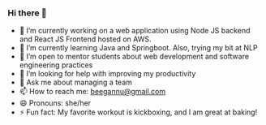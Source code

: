 ### Hi there 👋

<!--
**bhavanagannu/bhavanagannu** is a ✨ _special_ ✨ repository because its `README.md` (this file) appears on your GitHub profile.

Here are some ideas to get you started:
-->


- 🔭 I’m currently working on a web application using Node JS backend and React JS Frontend hosted on AWS. 
- 🌱 I’m currently learning Java and Springboot. Also, trying my bit at NLP
- 👯 I’m open to mentor students about web development and software engineering practices
- 🤔 I’m looking for help with improving my productivity
- 💬 Ask me about managing a team
- 📫 How to reach me: beegannu@gmail.com
- 😄 Pronouns: she/her
- ⚡ Fun fact: My favorite workout is kickboxing, and I am great at baking!

